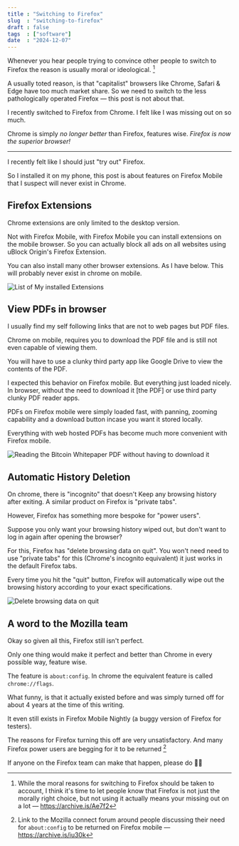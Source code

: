 ```yaml
---
title : "Switching to Firefox"
slug  : "switching-to-firefox"
draft : false
tags  : ["software"]
date  : "2024-12-07"
---
```


Whenever you hear people trying to convince other people to switch to Firefox the reason is usually moral or ideological. [^1]

A usually toted reason, is that "capitalist" browsers like Chrome, Safari & Edge have too much market share. So we need to switch to the less pathologically operated Firefox — this post is not about that.

I recently switched to Firefox from Chrome. I felt like I was missing out on so much.

Chrome is  simply *no longer better* than Firefox, features wise. *Firefox is now the superior browser!*

***
I recently felt like I should just "try out" Firefox.

So I installed it on my phone, this post is about features on Firefox Mobile that I suspect will never exist in Chrome.

## Firefox Extensions
Chrome extensions are only limited to the desktop version.

Not with Firefox Mobile, with Firefox Mobile you can install extensions on the mobile browser. So you can actually block all ads on all websites using uBlock Origin's Firefox Extension.

You can also install many other browser extensions. As I have below. This will probably never exist in chrome on mobile.

![List of My installed  Extensions](/files/10-switching-to-firefox/extensions_list.jpg)

## View PDFs in browser
I usually find my self following links that are not to web pages but PDF files.

Chrome on mobile, requires you to download the PDF file and is still not even capable of viewing them.

You will have to use a clunky third party app like Google Drive to view the contents of the PDF.

I expected this behavior on Firefox mobile. But everything just loaded nicely. In browser, without the need to download it [the PDF] or use third party clunky PDF reader apps.

PDFs on Firefox mobile were simply loaded fast, with panning, zooming capability and a download button incase you want it stored locally.

Everything with web hosted PDFs has become much more convenient with Firefox mobile.

![Reading the Bitcoin Whitepaper PDF without having to download it](/files/10-switching-to-firefox/pdf.jpg)


## Automatic History Deletion
On chrome, there is "incognito" that doesn't Keep any browsing history after exiting. A similar product on Firefox is "private tabs".

However, Firefox has something more bespoke for "power users".

Suppose you only want your browsing history wiped out, but don't want to log in again after opening the browser?

For this, Firefox has "delete browsing data on quit". You won't need need to use "private tabs" for this (Chrome's incognito equivalent) it just works in the default Firefox tabs.

Every time you hit the "quit" button, Firefox will automatically wipe out the browsing history according to your exact specifications.

![Delete browsing data on quit](/files/10-switching-to-firefox/delete_browsing_data_on_quit.jpg)


## A word to the Mozilla team

Okay so given all this, Firefox still isn't perfect.

Only one thing would make it perfect and better than Chrome in every possible way, feature wise.

The feature is `about:config`. In chrome the equivalent feature is called `chrome://flags`.

What funny, is that it actually existed before and was simply turned off for about 4 years at the time of this writing.

It even still exists in Firefox Mobile Nightly (a buggy version of Firefox for testers).

The reasons for Firefox turning this off are very unsatisfactory. And many Firefox power users are begging for it to be returned [^2]

If anyone on the Firefox team can make that happen, please do 🙏🏿

[^1]: While the moral reasons for switching to Firefox should be taken to account, I think it's time to let people know that Firefox is not just the morally right choice, but not using it actually means your missing out on a lot — https://archive.is/Ae7f2
[^2]: Link to the Mozilla connect forum around people discussing their need for `about:config` to be returned on Firefox mobile — https://archive.is/iu30k